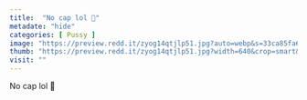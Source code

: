 ```yaml
---
title:  "No cap lol 🤪"
metadate: "hide"
categories: [ Pussy ]
image: "https://preview.redd.it/zyog14qtjlp51.jpg?auto=webp&s=33ca85fa6aeedce646c7522e54560895160ec913"
thumb: "https://preview.redd.it/zyog14qtjlp51.jpg?width=640&crop=smart&auto=webp&s=c3d1a4cf039ce9f7acf9c8272df507b69de02717"
visit: ""
---
```

No cap lol 🤪
